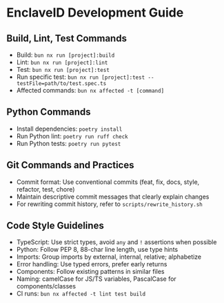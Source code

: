# EnclaveID Development Guide

## Build, Lint, Test Commands
- Build: `bun nx run [project]:build`
- Lint: `bun nx run [project]:lint`
- Test: `bun nx run [project]:test`
- Run specific test: `bun nx run [project]:test --testFile=path/to/test.spec.ts`
- Affected commands: `bun nx affected -t [command]`

## Python Commands
- Install dependencies: `poetry install`
- Run Python lint: `poetry run ruff check`
- Run Python tests: `poetry run pytest`

## Git Commands and Practices
- Commit format: Use conventional commits (feat, fix, docs, style, refactor, test, chore)
- Maintain descriptive commit messages that clearly explain changes
- For rewriting commit history, refer to `scripts/rewrite_history.sh`

## Code Style Guidelines
- TypeScript: Use strict types, avoid `any` and `!` assertions when possible
- Python: Follow PEP 8, 88-char line length, use type hints
- Imports: Group imports by external, internal, relative; alphabetize
- Error handling: Use typed errors, prefer early returns
- Components: Follow existing patterns in similar files
- Naming: camelCase for JS/TS variables, PascalCase for components/classes
- CI runs: `bun nx affected -t lint test build`